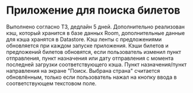 # Приложение для поиска билетов
Выполнено согласно ТЗ, дедлайн 5 дней. Дополнительно реализован кэш, который хранится в базе данных Room, дополнительные данные для кэша хранятся в Datastore. Кэш ленты с предложениями обновляется при каждом запуске приложения. Кэши билетов и предложений билетов обновятся, если пользователь изменил пункт отправления, пункт назначения или дату отправления с момента последней загрузки соответствующего кэша. Пункт назначения/пункт направления на экране "Поиск. Выбрана страна" считается обновлённым, только если пользователь нажал на кнопку ввода в соответствующем текстовом поле.
